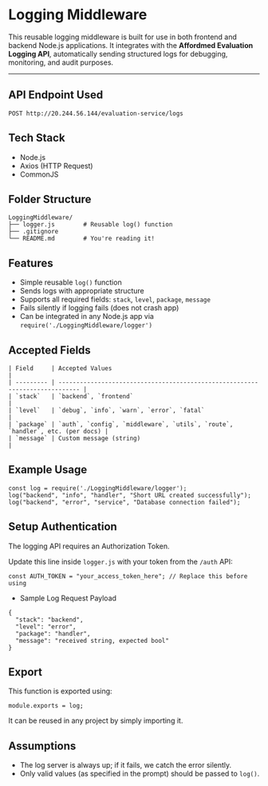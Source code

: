 # Logging Middleware

This reusable logging middleware is built for use in both frontend and backend Node.js applications. It integrates with the **Affordmed Evaluation Logging API**, automatically sending structured logs for debugging, monitoring, and audit purposes.

---

## API Endpoint Used

```http
POST http://20.244.56.144/evaluation-service/logs
```

## Tech Stack
- Node.js
- Axios (HTTP Request)
- CommonJS

## Folder Structure
```
LoggingMiddleware/
├── logger.js        # Reusable log() function
├── .gitignore
└── README.md        # You're reading it!
```

## Features
- Simple reusable ```log()``` function
- Sends logs with appropriate structure
- Supports all required fields: ```stack```, ```level```, ```package```, ```message```
- Fails silently if logging fails (does not crash app)
- Can be integrated in any Node.js app via ```require('./LoggingMiddleware/logger')```

## Accepted Fields
```
| Field     | Accepted Values                                                              |
| --------- | ---------------------------------------------------------------------------- |
| `stack`   | `backend`, `frontend`                                                        |
| `level`   | `debug`, `info`, `warn`, `error`, `fatal`                                    |
| `package` | `auth`, `config`, `middleware`, `utils`, `route`, `handler`, etc. (per docs) |
| `message` | Custom message (string)                                                      |
```

## Example Usage
```
const log = require('./LoggingMiddleware/logger');
log("backend", "info", "handler", "Short URL created successfully");
log("backend", "error", "service", "Database connection failed");
```

## Setup Authentication
The logging API requires an Authorization Token.

Update this line inside ```logger.js``` with your token from the ```/auth``` API:
```
const AUTH_TOKEN = "your_access_token_here"; // Replace this before using
```

- Sample Log Request Payload
```
{
  "stack": "backend",
  "level": "error",
  "package": "handler",
  "message": "received string, expected bool"
}
```

## Export
This function is exported using:
```
module.exports = log;
```
It can be reused in any project by simply importing it.

## Assumptions
- The log server is always up; if it fails, we catch the error silently.
- Only valid values (as specified in the prompt) should be passed to ```log()```.
